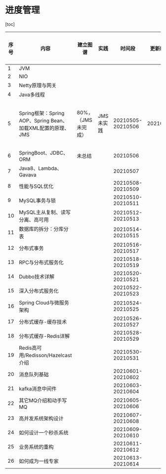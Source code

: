 # 进度管理

[toc]

| 序号 | 内容                                                        | 建立图谱           | 实践      | 时间段            | 更新时间 | 进度 | 进一步学习（遗留）                  | 复习 |
| ---- | ----------------------------------------------------------- | ------------------ | --------- | ----------------- | -------- | ---- | ----------------------------------- | ---- |
| 1    | JVM                                                         |                    |           |                   |          |      |                                     |      |
| 2    | NIO                                                         |                    |           |                   |          |      |                                     |      |
| 3    | Netty原理与网关                                             |                    |           |                   |          |      |                                     |      |
| 4    | Java多线程                                                  |                    |           |                   |          |      |                                     |      |
| 5    | Spring框架：Spring AOP、Spring Bean、加载XML配置的原理、JMS | 80%，（JMS未完成） | JMS未实践 | 20210505-20210506 | 20210505 | 80%  | 1. Spring AOP需要回顾；<br />2. JMS |      |
| 6    | SpringBoot、JDBC、ORM                                       | 未总结             |           | 20210506          |          |      |                                     |      |
| 7    | Java8、Lambda、Gavava                                       |                    |           | 20210507          |          |      |                                     |      |
| 8    | 性能与SQL优化                                               |                    |           | 20210508-20210509 |          |      |                                     |      |
| 9    | MySQL事务与锁                                               |                    |           | 20210510-20210511 |          |      |                                     |      |
| 10   | MySQL主从复制、读写分离、高可用                             |                    |           | 20210512-20210513 |          |      |                                     |      |
| 11   | 数据库的拆分：分库分表                                      |                    |           | 20210514-20210515 |          |      |                                     |      |
| 12   | 分布式事务                                                  |                    |           | 20210516-20210517 |          |      |                                     |      |
| 13   | RPC与分布式服务化                                           |                    |           | 20210518-20210519 |          |      |                                     |      |
| 14   | Dubbo技术详解                                               |                    |           | 20210520-20210521 |          |      |                                     |      |
| 15   | 深入分布式服务化                                            |                    |           | 20210522-20210523 |          |      |                                     |      |
| 16   | Spring Cloud与微服务架构                                    |                    |           | 20210524-20210525 |          |      |                                     |      |
| 17   | 分布式缓存-缓存技术                                         |                    |           | 20210526-20210527 |          |      |                                     |      |
| 18   | 分布式缓存-Redis详解                                        |                    |           | 20210528-20210529 |          |      |                                     |      |
| 19   | Redis高可用/Redisson/Hazelcast介绍                          |                    |           | 20210530-20210531 |          |      |                                     |      |
| 20   | 消息队列基础                                                |                    |           | 20210601-20210602 |          |      |                                     |      |
| 21   | kafka消息中间件                                             |                    |           | 20210603-20210604 |          |      |                                     |      |
| 22   | 其它MQ介绍和动手写MQ                                        |                    |           | 20210605-20210606 |          |      |                                     |      |
| 23   | 高并发系统架构设计                                          |                    |           | 20210607-20210608 |          |      |                                     |      |
| 24   | 如何设计一个秒杀系统                                        |                    |           | 20210609-20210610 |          |      |                                     |      |
| 25   | 业务系统的重构                                              |                    |           | 20210611-20210612 |          |      |                                     |      |
| 26   | 如何成为一线专家                                            |                    |           | 20210613-20210614 |          |      |                                     |      |